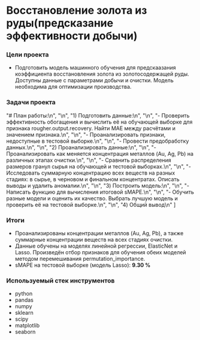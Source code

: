 #  Восстановление золота из руды(предсказание эффективности добычи)

### Цели проекта

- Подготовить модель машинного обучения для предскаазания коэффициента восстановления золота из золотосодержащей руды. Доступны данные с параметрами добычи и очистки. Модель необходима для оптимизации производства.  

### Задачи проекта

"# План работы:\n",
    "\n",
    "1) Подготовить данные:\n",
    "\n",
    "- Проверить эффективность обогащения и вычислить её на обучающей выборке для признака rougher.output.recovery. Найти MAE между расчётами и значением признака.\n",
    "\n",
    "- Проанализировать признаки, недоступные в тестовой выборке.\n",
    "\n",
    "- Провести предобработку данных.\n",
    "\n",
    "2) Проанализировать данные:\n",
    "\n",
    "- Проанализировать как меняется концентрация металлов (Au, Ag, Pb) на различных этапах очистки.\n",
    "\n",
    "- Сравнить распределения размеров гранул сырья на обучающей и тестовой выборках.\n",
    "\n",
    "- Исследовать суммарную концентрацию всех веществ на разных стадиях: в сырье, в черновом и финальном концентратах. Описать выводы и удалить аномалии.\n",
    "\n",
    "3) Построить модель:\n",
    "\n",
    "- Написать функцию для вычисления итоговой sMAPE.\n",
    "\n",
    "- Обучить разные модели и оценить их качество. Выбрать лучшую модель и проверить её на тестовой выборке.\n",
    "\n",
    "4) Общий вывод\n"
   ]
### Итоги

- Проанализированы концентрации металлов (Au, Ag, Pb), а также суммарные концентрации веществ на всех стадиях очистки.  
- Данные обучены на моделях линейной регрессии, ElasticNet и Lasso. Произведён отбор признаков для обучения обеих моделей методом перемешивания permutation_importance.
- sMAPE на тестовой выборке (модель Lasso): **9.30 %**

### Используемый стек инструментов

- python
- pandas
- numpy
- sklearn
- scipy
- matplotlib
- seaborn
